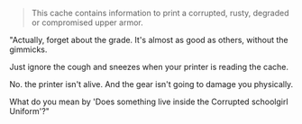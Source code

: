 > This cache contains information to print a corrupted, rusty, degraded or compromised upper armor.

"Actually, forget about the grade. It's almost as good as others, without the gimmicks.

Just ignore the cough and sneezes when your printer is reading the cache.

No. the printer isn't alive. And the gear isn't going to damage you physically.

What do you mean by 'Does something live inside the Corrupted schoolgirl Uniform'?"
